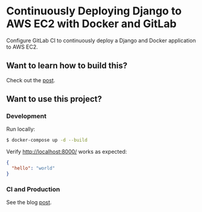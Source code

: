# Continuously Deploying Django to AWS EC2 with Docker and GitLab

Configure GitLab CI to continuously deploy a Django and Docker application to AWS EC2.

## Want to learn how to build this?

Check out the [post](https://testdriven.io/blog/deploying-django-to-ec2-with-docker-and-gitlab/).

## Want to use this project?

### Development

Run locally:

```sh
$ docker-compose up -d --build
```

Verify [http://localhost:8000/](http://localhost:8000/) works as expected:

```json
{
  "hello": "world"
}
```

### CI and Production

See the blog [post](https://testdriven.io/blog/deploying-django-to-ec2-with-docker-and-gitlab/).
